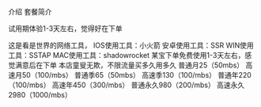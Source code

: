 介绍
套餐简介

试用期体验1-3天左右，觉得好在下单

这是看是世界的网络工具，
IOS使用工具：小火箭
安卓使用工具：SSR
WIN使用工具：SSTAP
MAC使用工具：shadowrocket
某宝下单免费使用1-3天左右，感觉满意后在下单
本店童叟无欺，不限流量买多久用多久
普通月25（50mbs）        高速月50（100/mbs）
普通季65（50mbs）       高速季130（100/mbs）
普通年220（100/mbs）      高速年450（300/mbs）
普通永久980（200/mbs）  高速永久2980（1000/mbs）
